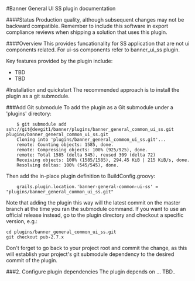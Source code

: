 <!-- ********************************************************************
     Copyright 2013 Ellucian Company L.P. and its affiliates.
******************************************************************** -->

#Banner General UI SS plugin documentation

####Status
Production quality, although subsequent changes may not be backward compatible.  Remember to include this software in export compliance reviews when shipping a solution that uses this plugin.

####Overview
This provides funcationality for SS application that are not ui components related. For ui-ss components refer to banner_ui_ss plugin.

Key features provided by the plugin include:

* TBD
* TBD

#Installation and quickstart
The recommended approach is to install the plugin as a git submodule.

###Add Git submodule
To add the plugin as a Git submodule under a 'plugins' directory:

        $ git submodule add ssh://git@devgit1/banner/plugins/banner_general_common_ui_ss.git plugins/banner_general_common_ui_ss.git
        Cloning into 'plugins/banner_general_common_ui_ss.git'...
        remote: Counting objects: 1585, done.
        remote: Compressing objects: 100% (925/925), done.
        remote: Total 1585 (delta 545), reused 309 (delta 72)
        Receiving objects: 100% (1585/1585), 294.45 KiB | 215 KiB/s, done.
        Resolving deltas: 100% (545/545), done.

Then add the in-place plugin definition to BuildConfig.groovy:

        grails.plugin.location.'banner-general-common-ui-ss' = "plugins/banner_general_common_ui_ss.git"

Note that adding the plugin this way will the latest commit on the master branch at the time you ran the submodule command.  If you want to use an official release instead, go to the plugin directory and checkout a specific version, e.g.:

    cd plugins/banner_general_common_ui_ss.git
    git checkout pub-2.7.x

Don't forget to go back to your project root and commit the change, as this will establish your project's git submodule dependency to the desired commit of the plugin.


###2. Configure plugin dependencies
The plugin depends on ... TBD..
       

